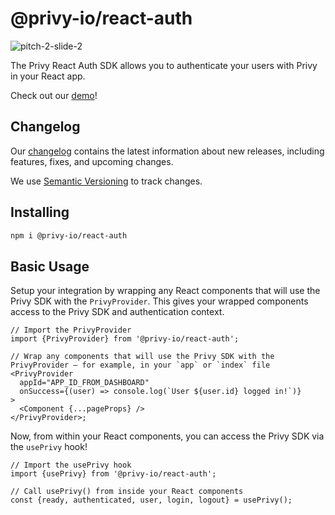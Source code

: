 # @privy-io/react-auth

![pitch-2-slide-2](https://user-images.githubusercontent.com/3359083/234168988-04254782-0e67-420a-91f7-8e67b67207e5.png)

The Privy React Auth SDK allows you to authenticate your users with Privy in your React app.

Check out our [demo](https://demo.privy.io/)!

## Changelog

Our [changelog](https://docs.privy.io/reference/react-auth/changelog) contains the latest information about new releases, including features, fixes, and upcoming changes.

We use [Semantic Versioning](https://semver.org/) to track changes.

## Installing

```sh
npm i @privy-io/react-auth
```

## Basic Usage

Setup your integration by wrapping any React components that will use the Privy SDK with the `PrivyProvider`. This gives your wrapped components access to the Privy SDK and authentication context.

```tsx
// Import the PrivyProvider
import {PrivyProvider} from '@privy-io/react-auth';

// Wrap any components that will use the Privy SDK with the PrivyProvider – for example, in your `app` or `index` file
<PrivyProvider
  appId="APP_ID_FROM_DASHBOARD"
  onSuccess={(user) => console.log(`User ${user.id} logged in!`)}
>
  <Component {...pageProps} />
</PrivyProvider>;
```

Now, from within your React components, you can access the Privy SDK via the `usePrivy` hook!

```tsx
// Import the usePrivy hook
import {usePrivy} from '@privy-io/react-auth';

// Call usePrivy() from inside your React components
const {ready, authenticated, user, login, logout} = usePrivy();
```
